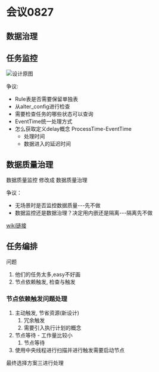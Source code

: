 # 会议0827

## 数据治理

## 任务监控

![设计原图](https://i.loli.net/2019/08/27/Ng5jzetBwHnR8Ly.png)

争议:

* Rule表是否需要保留单独表
* 从alter_config进行检查
* 需要检查任务的哪些状态可以查询
* EventTime统一处理方式
* 怎么获取定义delay概念 ProcessTime-EventTime
  * 处理时间
  * 数据进入的延迟时间

## 数据质量治理

数据质量监控 修改成 数据质量治理

争议：

* 无场景时是否监控数据质量---先不做
* 数据监控还是数据治理？决定用内嵌还是隔离---隔离先不做

[wiki链接](http://wiki.ppmoney.com/pages/viewpage.action?pageId=392200892)

## 任务编排

问题

1. 他们的任务太多,easy不好画
2. 节点依赖触发, 检查与触发

### 节点依赖触发问题处理

1. 主动触发, 节省资源(新设计)
   1. 冗余触发
   2. 需要引入执行计划的概念
2. 节点等待 - 工作量比较小
   1. 节点等待
3. 使用中央线程进行扫描并进行触发需要启动节点

最终选择方案三进行处理
